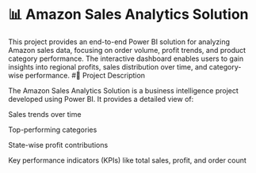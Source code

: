 # 📊 Amazon Sales Analytics Solution

This project provides an end-to-end Power BI solution for analyzing Amazon sales data, focusing on order volume, profit trends, and product category performance. The interactive dashboard enables users to gain insights into regional profits, sales distribution over time, and category-wise performance.
#🧾 Project Description

The Amazon Sales Analytics Solution is a business intelligence project developed using Power BI. It provides a detailed view of:

Sales trends over time

Top-performing categories

State-wise profit contributions

Key performance indicators (KPIs) like total sales, profit, and order count
